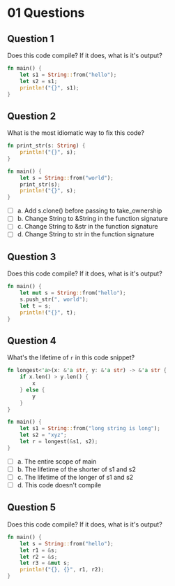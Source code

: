 # 01 Questions

## Question 1

Does this code compile? If it does, what is it's output?

```rust
fn main() {
    let s1 = String::from("hello");
    let s2 = s1;
    println!("{}", s1);
}
```

## Question 2

What is the most idiomatic way to fix this code?

```rust
fn print_str(s: String) {
    println!("{}", s);
}

fn main() {
    let s = String::from("world");
    print_str(s);
    println!("{}", s);
}
```

- [ ] a. Add s.clone() before passing to take_ownership
- [ ] b. Change String to &String in the function signature
- [ ] c. Change String to &str in the function signature
- [ ] d. Change String to str in the function signature

## Question 3

Does this code compile? If it does, what is it's output?

```rust
fn main() {
    let mut s = String::from("hello");
    s.push_str(", world");
    let t = s;
    println!("{}", t);
}
```

## Question 4

What's the lifetime of `r` in this code snippet?

```rust
fn longest<'a>(x: &'a str, y: &'a str) -> &'a str {
    if x.len() > y.len() {
        x
    } else {
        y
    }
}

fn main() {
    let s1 = String::from("long string is long");
    let s2 = "xyz";
    let r = longest(&s1, s2);
}
```

- [ ] a. The entire scope of main
- [ ] b. The lifetime of the shorter of s1 and s2
- [ ] c. The lifetime of the longer of s1 and s2
- [ ] d. This code doesn't compile

## Question 5

Does this code compile? If it does, what is it's output?

```rust
fn main() {
    let s = String::from("hello");
    let r1 = &s;
    let r2 = &s;
    let r3 = &mut s;
    println!("{}, {}", r1, r2);
}
```
